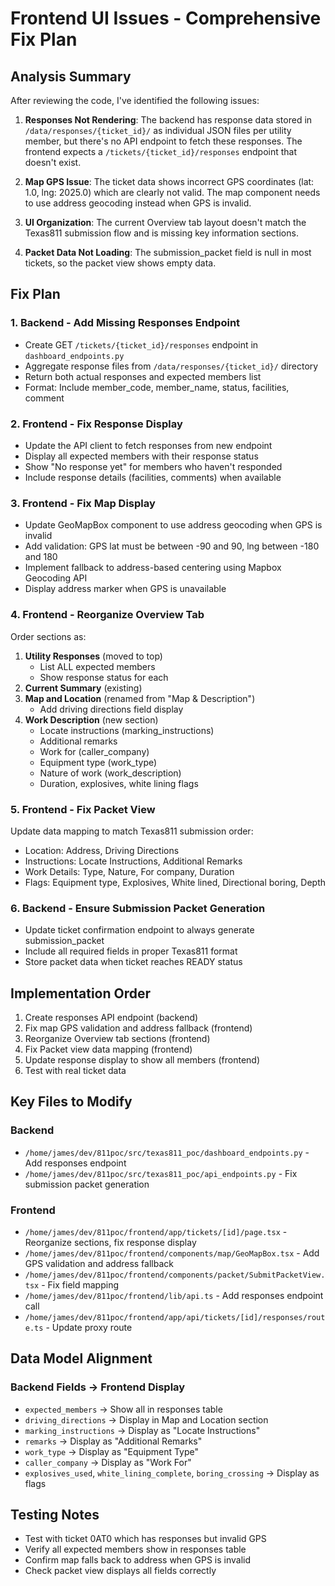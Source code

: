 # Frontend UI Issues - Comprehensive Fix Plan

## Analysis Summary

After reviewing the code, I've identified the following issues:

1. **Responses Not Rendering**: The backend has response data stored in `/data/responses/{ticket_id}/` as individual JSON files per utility member, but there's no API endpoint to fetch these responses. The frontend expects a `/tickets/{ticket_id}/responses` endpoint that doesn't exist.

2. **Map GPS Issue**: The ticket data shows incorrect GPS coordinates (lat: 1.0, lng: 2025.0) which are clearly not valid. The map component needs to use address geocoding instead when GPS is invalid.

3. **UI Organization**: The current Overview tab layout doesn't match the Texas811 submission flow and is missing key information sections.

4. **Packet Data Not Loading**: The submission_packet field is null in most tickets, so the packet view shows empty data.

## Fix Plan

### 1. Backend - Add Missing Responses Endpoint
- Create GET `/tickets/{ticket_id}/responses` endpoint in `dashboard_endpoints.py`
- Aggregate response files from `/data/responses/{ticket_id}/` directory
- Return both actual responses and expected members list
- Format: Include member_code, member_name, status, facilities, comment

### 2. Frontend - Fix Response Display
- Update the API client to fetch responses from new endpoint
- Display all expected members with their response status
- Show "No response yet" for members who haven't responded
- Include response details (facilities, comments) when available

### 3. Frontend - Fix Map Display
- Update GeoMapBox component to use address geocoding when GPS is invalid
- Add validation: GPS lat must be between -90 and 90, lng between -180 and 180
- Implement fallback to address-based centering using Mapbox Geocoding API
- Display address marker when GPS is unavailable

### 4. Frontend - Reorganize Overview Tab
Order sections as:
1. **Utility Responses** (moved to top)
   - List ALL expected members
   - Show response status for each
2. **Current Summary** (existing)
3. **Map and Location** (renamed from "Map & Description")
   - Add driving directions field display
4. **Work Description** (new section)
   - Locate instructions (marking_instructions)
   - Additional remarks
   - Work for (caller_company)
   - Equipment type (work_type)
   - Nature of work (work_description)
   - Duration, explosives, white lining flags

### 5. Frontend - Fix Packet View
Update data mapping to match Texas811 submission order:
- Location: Address, Driving Directions
- Instructions: Locate Instructions, Additional Remarks
- Work Details: Type, Nature, For company, Duration
- Flags: Equipment type, Explosives, White lined, Directional boring, Depth

### 6. Backend - Ensure Submission Packet Generation
- Update ticket confirmation endpoint to always generate submission_packet
- Include all required fields in proper Texas811 format
- Store packet data when ticket reaches READY status

## Implementation Order
1. Create responses API endpoint (backend)
2. Fix map GPS validation and address fallback (frontend)
3. Reorganize Overview tab sections (frontend)
4. Fix Packet view data mapping (frontend)
5. Update response display to show all members (frontend)
6. Test with real ticket data

## Key Files to Modify

### Backend
- `/home/james/dev/811poc/src/texas811_poc/dashboard_endpoints.py` - Add responses endpoint
- `/home/james/dev/811poc/src/texas811_poc/api_endpoints.py` - Fix submission packet generation

### Frontend
- `/home/james/dev/811poc/frontend/app/tickets/[id]/page.tsx` - Reorganize sections, fix response display
- `/home/james/dev/811poc/frontend/components/map/GeoMapBox.tsx` - Add GPS validation and address fallback
- `/home/james/dev/811poc/frontend/components/packet/SubmitPacketView.tsx` - Fix field mapping
- `/home/james/dev/811poc/frontend/lib/api.ts` - Add responses endpoint call
- `/home/james/dev/811poc/frontend/app/api/tickets/[id]/responses/route.ts` - Update proxy route

## Data Model Alignment

### Backend Fields → Frontend Display
- `expected_members` → Show all in responses table
- `driving_directions` → Display in Map and Location section
- `marking_instructions` → Display as "Locate Instructions"
- `remarks` → Display as "Additional Remarks"
- `work_type` → Display as "Equipment Type"
- `caller_company` → Display as "Work For"
- `explosives_used`, `white_lining_complete`, `boring_crossing` → Display as flags

## Testing Notes
- Test with ticket 0AT0 which has responses but invalid GPS
- Verify all expected members show in responses table
- Confirm map falls back to address when GPS is invalid
- Check packet view displays all fields correctly

